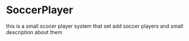 # SoccerPlayer
this is a small scocer player system that set add soccer players and small description about them
